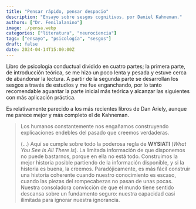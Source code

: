 ```yaml
---
title: "Pensar rápido, pensar despacio"
description: "Ensayo sobre sesgos cognitivos, por Daniel Kahneman."
authors: ["Dr. Fenilalanino"]
image: ./pensa.webp
categories: ["literatura", "neurociencia"]
tags: ["ensayo", "psicología", "sesgos"]
draft: false
date: 2024-04-14T15:00:00Z
---
```


Libro de psicología conductual dividido en cuatro partes; la primera parte, de introducción teórica, se me hizo un poco lenta y pesada y estuve cerca de abandonar la lectura. A partir de la segunda parte se desarrollan los sesgos a través de estudios y me fue enganchando, por lo tanto recomendable aguantar la parte inicial más teórica y alcanzar las siguientes con más aplicación práctica.

Es relativamente parecido a los más recientes libros de Dan Ariely, aunque me parece mejor y más completo el de Kahneman.

> Los humanos constantemente nos engañamos construyendo explicaciones endebles del pasado que creemos verdaderas.<p>
(...) Aquí se cumple sobre todo la poderosa regla de **WYSIATI** (*What You See Is All There Is*). La limitada información de que disponemos no puede bastarnos, porque en ella no está todo. Construimos la mejor historia posible partiendo de la información disponible, y si la historia es buena, la creemos. Paradójicamente, es más fácil construir una historia coherente cuando nuestro conocimiento es escaso, cuando las piezas del rompecabezas no pasan de unas pocas. Nuestra consoladora convicción de que el mundo tiene sentido descansa sobre un fundamento seguro: nuestra capacidad casi ilimitada para ignorar nuestra ignorancia.
